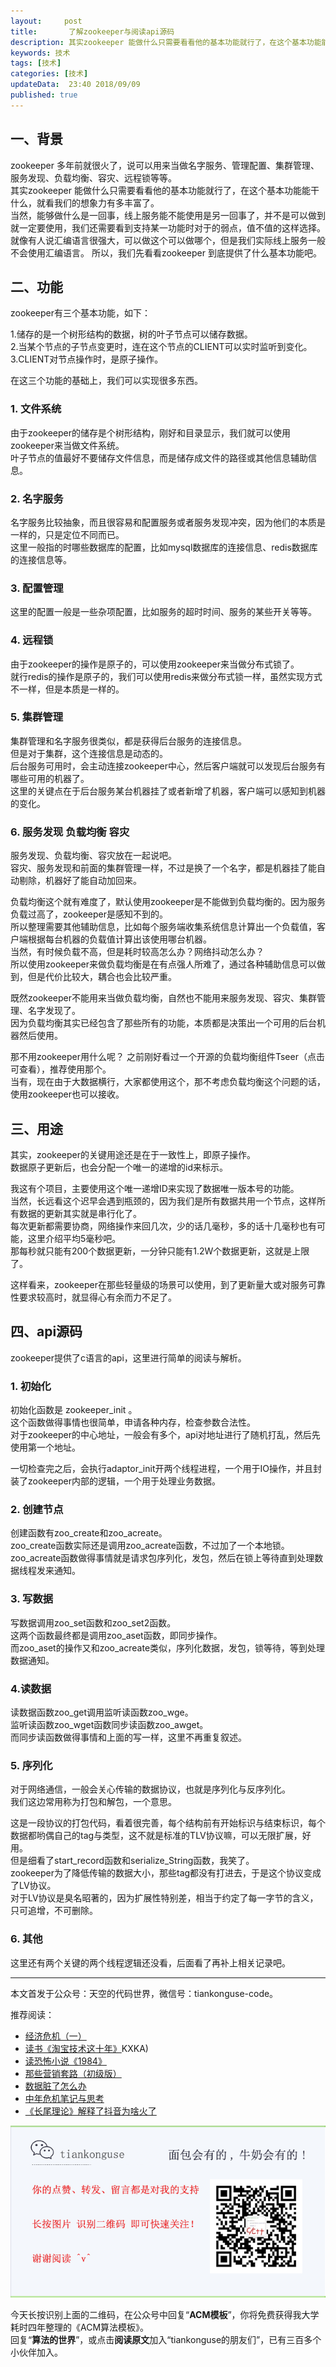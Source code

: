 ```yaml
---   
layout:     post  
title:       了解zookeeper与阅读api源码  
description: 其实zookeeper 能做什么只需要看看他的基本功能就行了，在这个基本功能能干什么，就看我们的想象力有多丰富了。      
keywords: 技术 
tags: [技术]  
categories: [技术]  
updateData:  23:40 2018/09/09   
published: true   
---  
```



## 一、背景

zookeeper 多年前就很火了，说可以用来当做名字服务、管理配置、集群管理、服务发现、负载均衡、容灾、远程锁等等。  
其实zookeeper 能做什么只需要看看他的基本功能就行了，在这个基本功能能干什么，就看我们的想象力有多丰富了。  
当然，能够做什么是一回事，线上服务能不能使用是另一回事了，并不是可以做到就一定要使用，我们还需要看到支持某一功能时对于的弱点，值不值的这样选择。  
就像有人说汇编语言很强大，可以做这个可以做哪个，但是我们实际线上服务一般不会使用汇编语言。
所以，我们先看看zookeeper 到底提供了什么基本功能吧。  


## 二、功能


zookeeper有三个基本功能，如下：  


1.储存的是一个树形结构的数据，树的叶子节点可以储存数据。  
2.当某个节点的子节点变更时，连在这个节点的CLIENT可以实时监听到变化。  
3.CLIENT对节点操作时，是原子操作。  


在这三个功能的基础上，我们可以实现很多东西。  


### 1. 文件系统


由于zookeeper的储存是个树形结构，刚好和目录显示，我们就可以使用zookeeper来当做文件系统。  
叶子节点的值最好不要储存文件信息，而是储存成文件的路径或其他信息辅助信息。  


### 2. 名字服务  


名字服务比较抽象，而且很容易和配置服务或者服务发现冲突，因为他们的本质是一样的，只是定位不同而已。  
这里一般指的时哪些数据库的配置，比如mysql数据库的连接信息、redis数据库的连接信息等。  


### 3. 配置管理


这里的配置一般是一些杂项配置，比如服务的超时时间、服务的某些开关等等。  


### 4. 远程锁


由于zookeeper的操作是原子的，可以使用zookeeper来当做分布式锁了。  
就行redis的操作是原子的，我们可以使用redis来做分布式锁一样，虽然实现方式不一样，但是本质是一样的。  


### 5. 集群管理


集群管理和名字服务很类似，都是获得后台服务的连接信息。  
但是对于集群，这个连接信息是动态的。  
后台服务可用时，会主动连接zookeeper中心，然后客户端就可以发现后台服务有哪些可用的机器了。  
这里的关键点在于后台服务某台机器挂了或者新增了机器，客户端可以感知到机器的变化。  


### 6. 服务发现 负载均衡 容灾


服务发现、负载均衡、容灾放在一起说吧。  
容灾、服务发现和前面的集群管理一样，不过是换了一个名字，都是机器挂了能自动剔除，机器好了能自动加回来。  


负载均衡这个就有难度了，默认使用zookeeper是不能做到负载均衡的。因为服务负载过高了，zookeeper是感知不到的。  
所以整理需要其他辅助信息，比如每个服务端收集系统信息计算出一个负载值，客户端根据每台机器的负载值计算出该使用哪台机器。  
当然，有时候负载不高，但是耗时较高怎么办？网络抖动怎么办？  
所以使用zookeeper来做负载均衡是在有点强人所难了，通过各种辅助信息可以做到，但是代价比较大，耦合也会比较严重。  


既然zookeeper不能用来当做负载均衡，自然也不能用来服务发现、容灾、集群管理、名字发现了。  
因为负载均衡其实已经包含了那些所有的功能，本质都是决策出一个可用的后台机器然后使用。  


那不用zookeeper用什么呢？ 之前刚好看过一个开源的负载均衡组件Tseer（点击可查看），推荐使用那个。  
当有，现在由于大数据横行，大家都使用这个，那不考虑负载均衡这个问题的话，使用zookeeper也可以接收。  


## 三、用途

其实，zookeeper的关键用途还是在于一致性上，即原子操作。  
数据原子更新后，也会分配一个唯一的递增的id来标示。  


我这有个项目，主要使用这个唯一递增ID来实现了数据唯一版本号的功能。  
当然，长远看这个迟早会遇到瓶颈的，因为我们是所有数据共用一个节点，这样所有数据的更新其实就是串行化了。  
每次更新都需要协商，网络操作来回几次，少的话几毫秒，多的话十几毫秒也有可能，这里介绍平均5毫秒吧。  
那每秒就只能有200个数据更新，一分钟只能有1.2W个数据更新，这就是上限了。  


这样看来，zookeeper在那些轻量级的场景可以使用，到了更新量大或对服务可靠性要求较高时，就显得心有余而力不足了。  


## 四、api源码

zookeeper提供了c语言的api，这里进行简单的阅读与解析。  


### 1. 初始化


初始化函数是 zookeeper_init 。  
这个函数做得事情也很简单，申请各种内存，检查参数合法性。  
对于zookeeper的中心地址，一般会有多个，api对地址进行了随机打乱，然后先使用第一个地址。  


一切检查完之后，会执行adaptor_init开两个线程进程，一个用于IO操作，并且封装了zookeeper内部的逻辑，一个用于处理业务数据。


### 2. 创建节点

创建函数有zoo_create和zoo_acreate。  
zoo_create函数实际还是调用zoo_acreate函数，不过加了一个本地锁。  
zoo_acreate函数做得事情就是请求包序列化，发包，然后在锁上等待直到处理数据线程发来通知。  


### 3. 写数据


写数据调用zoo_set函数和zoo_set2函数。  
这两个函数最终都是调用zoo_aset函数，即同步操作。  
而zoo_aset的操作又和zoo_acreate类似，序列化数据，发包，锁等待，等到处理数据通知。


### 4.读数据


读数据函数zoo_get调用监听读函数zoo_wge。  
监听读函数zoo_wget函数同步读函数zoo_awget。  
而同步读函数做得事情和上面的写一样，这里不再重复叙述。  


### 5. 序列化


对于网络通信，一般会关心传输的数据协议，也就是序列化与反序列化。  
我们这边常用称为打包和解包，一个意思。  


这是一段协议的打包代码，看着很完善，每个结构前有开始标识与结束标识，每个数据都哟偶自己的tag与类型，这不就是标准的TLV协议嘛，可以无限扩展，好用。  
但是细看了start_record函数和serialize_String函数，我笑了。  
zookeeper为了降低传输的数据大小，那些tag都没有打进去，于是这个协议变成了LV协议。  
对于LV协议是臭名昭著的，因为扩展性特别差，相当于约定了每一字节的含义，只可追增，不可删除。  


### 6. 其他

这里还有两个关键的两个线程逻辑还没看，后面看了再补上相关记录吧。  




---


本文首发于公众号：天空的代码世界，微信号：tiankonguse-code。  


推荐阅读：  


* [经济危机（一）](https://mp.weixin.qq.com/s/hxO7oR8cLljSClYS-yE6pw)   
* [读书《淘宝技术这十年》](https://mp.weixin.qq.com/s/IeOQGh22U_1TPrf6sYYTkQ)KXKA)   
* [读恐怖小说《1984》](https://mp.weixin.qq.com/s/q7HL5o_R5cqJc0b9Ll7EMw)    
* [那些营销套路（初级版）](https://mp.weixin.qq.com/s/xdvqZo9ll6kaL66Cdx)   
* [数据脏了怎么办](https://mp.weixin.qq.com/s/Blw4yxmIsE51dzzbNcfFbg)    
* [中年危机笔记与思考](https://mp.weixin.qq.com/s/dFzDtZS0JN6hhpc1DF-e_g)     
* [《长尾理论》解释了抖音为啥火了](https://mp.weixin.qq.com/s/sFWtMYj_WOKdgjolo7T56A)  



![](/images/tiankonguse-support.png)   


今天长按识别上面的二维码，在公众号中回复“**ACM模板**”，你将免费获得我大学耗时四年整理的《ACM算法模板》。  
回复“**算法的世界**”，或点击**阅读原文**加入“tiankonguse的朋友们”，已有三百多个小伙伴加入。  



